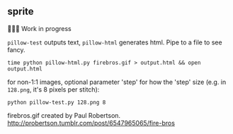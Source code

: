 ## sprite

🚧👷‍♀️ Work in progress


`pillow-test` outputs text,  `pillow-html` generates html. Pipe to a file to see fancy. 


```shell
time python pillow-html.py firebros.gif > output.html && open output.html
```

for non-1:1 images, optional parameter 'step' for how the 'step' size (e.g. in `128.png`, it's 8 pixels per stitch):

```shell
python pillow-test.py 128.png 8
```


firebros.gif created by Paul Robertson. http://probertson.tumblr.com/post/6547965065/fire-bros
